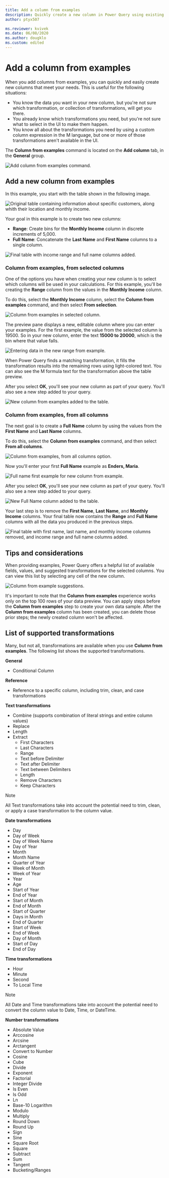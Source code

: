 ```yaml
---
title: Add a column from examples
description: Quickly create a new column in Power Query using existing columns as examples.
author: ptyx507

ms.reviewer: kvivek
ms.date: 06/08/2020
ms.author: dougklo
ms.custom: edited
---
```


# Add a column from examples

When you add columns from examples, you can quickly and easily create new columns that meet your needs. This is useful for the following situations:

- You know the data you want in your new column, but you're not sure which transformation, or collection of transformations, will get you there.
- You already know which transformations you need, but you're not sure what to select in the UI to make them happen.
- You know all about the transformations you need by using a custom column expression in the M language, but one or more of those transformations aren't available in the UI.

The **Column from examples** command is located on the **Add column** tab, in the **General** group.

![Add column from examples command.](images/me-add-column-from-example-icon.png "Add column from examples command")

## Add a new column from examples

In this example, you start with the table shown in the following image.

![Original table containing information about specific customers, along whith their location and monthly income.](images/me-add-column-from-example-original-table.png "Original table containing information about specific customers, along whith their location and monthly income")

Your goal in this example is to create two new columns:

- **Range**: Create bins for the **Monthly Income** column in discrete increments of 5,000.
- **Full Name**: Concatenate the **Last Name** and **First Name** columns to a single column.

![Final table with income range and full name columns added.](images/me-add-column-from-example-final-table.png "Final table with income range and full name columns added")

### Column from examples, from selected columns

One of the options you have when creating your new column is to select which columns will be used in your calculations. For this example, you'll be creating the **Range** column from the values in the **Monthly Income** column.

To do this, select the **Monthly Income** column, select the **Column from examples** command, and then select **From selection**.

![Column from examples in selected column.](images/me-add-column-from-example-from-selection.png "Column from examples in selected column")

The preview pane displays a new, editable column where you can enter your examples. For the first example, the value from the selected column is 19500. So in your new column, enter the text **15000 to 20000**, which is the bin where that value falls.

![Entering data in the new range from example.](images/me-add-column-from-example-from-selection-buckets.png "Entering data in the new range from example")

When Power Query finds a matching transformation, it fills the transformation results into the remaining rows using light-colored text. You can also see the M formula text for the transformation above the table preview.

After you select **OK**, you'll see your new column as part of your query. You'll also see a new step added to your query.

![New column from examples added to the table.](images/me-add-column-from-example-from-selection-buckets-final.png "New column from examples added to the table")

### Column from examples, from all columns

The next goal is to create a **Full Name** column by using the values from the **First Name** and **Last Name** columns.

To do this, select the **Column from examples** command, and then select **From all columns**.

![Column from examples, from all columns option.](images/me-add-column-from-example-from-all-columns.png "Column from examples, from all columns option")

Now you'll enter your first **Full Name** example as **Enders, Maria**.

![Full name first example for new column from example.](images/me-add-column-from-example-from-all-columns-full-name.png "Full name first example for new column from example")

After you select **OK**, you'll see your new column as part of your query. You'll also see a new step added to your query.

![New Full Name column added to the table.](images/me-add-column-from-example-from-all-columns-full-name-final.png "New Full Name column added to the table")

Your last step is to remove the **First Name**, **Last Name**, and **Monthly Income** columns. Your final table now contains the **Range** and **Full Name** columns with all the data you produced in the previous steps.

![Final table with first name, last name, and monthly income columns removed, and income range and full name columns added.](images/me-add-column-from-example-final-table-2.png "Final table with first name, last name, and monthly income columns removed, and income range and full name columns added")

## Tips and considerations

When providing examples, Power Query offers a helpful list of available fields, values, and suggested transformations for the selected columns. You can view this list by selecting any cell of the new column.

![Column from example suggestions.](images/me-add-column-from-example-suggestions.png "Column from example suggestions")

It's important to note that the **Column from examples** experience works only on the top 100 rows of your data preview. You can apply steps before the **Column from examples** step to create your own data sample. After the **Column from examples** column has been created, you can delete those prior steps; the newly created column won't be affected.

## List of supported transformations

Many, but not all, transformations are available when you use **Column from examples**. The following list shows the supported transformations.
<!--markdownlint-disable MD036-->
**General**

- Conditional Column

**Reference**
  
- Reference to a specific column, including trim, clean, and case transformations

**Text transformations**

- Combine (supports combination of literal strings and entire column values)
- Replace
- Length
- Extract
  - First Characters
  - Last Characters
  - Range
  - Text before Delimiter
  - Text after Delimiter
  - Text between Delimiters
  - Length
  - Remove Characters
  - Keep Characters

> [!NOTE]
> All Text transformations take into account the potential need to trim, clean, or apply a case transformation to the column value.

**Date transformations**

- Day
- Day of Week
- Day of Week Name
- Day of Year
- Month
- Month Name
- Quarter of Year
- Week of Month
- Week of Year
- Year
- Age
- Start of Year
- End of Year
- Start of Month
- End of Month
- Start of Quarter
- Days in Month
- End of Quarter
- Start of Week
- End of Week
- Day of Month
- Start of Day
- End of Day

**Time transformations**

- Hour
- Minute
- Second  
- To Local Time

> [!NOTE]
> All Date and Time transformations take into account the potential need to convert the column value to Date, Time, or DateTime.

**Number transformations** 

- Absolute Value
- Arccosine
- Arcsine
- Arctangent
- Convert to Number
- Cosine
- Cube
- Divide
- Exponent
- Factorial
- Integer Divide
- Is Even
- Is Odd
- Ln
- Base-10 Logarithm
- Modulo
- Multiply
- Round Down
- Round Up
- Sign
- Sine
- Square Root
- Square
- Subtract
- Sum
- Tangent
- Bucketing/Ranges
<!--markdownlint-enable MD036-->
